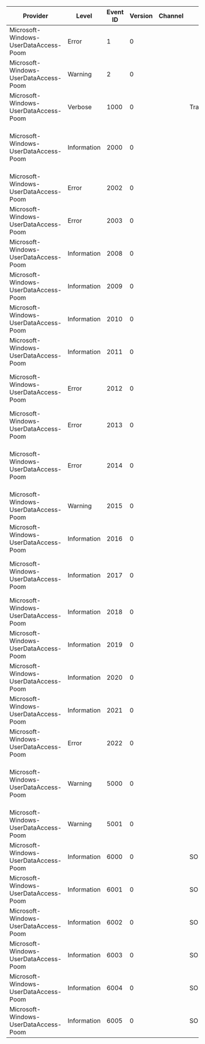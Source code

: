 Provider                               |  Level        |  Event ID  |  Version  |  Channel  |  Task                                 |  Opcode  |  Keyword           |  Message
---------------------------------------|---------------|------------|-----------|-----------|---------------------------------------|----------|--------------------|----------------------------------------------------------------------------------------------------------------------------------
Microsoft-Windows-UserDataAccess-Poom  |  Error        |  1         |  0        |           |                                       |          |  Error             |  Error: {P1_HResult} Location: {P2_String} Line Number: {P3_UInt32}
Microsoft-Windows-UserDataAccess-Poom  |  Warning      |  2         |  0        |           |                                       |          |                    |  Error Propagated: {P1_HResult} Location: {P2_String} Line Number: {P3_UInt32}
Microsoft-Windows-UserDataAccess-Poom  |  Verbose      |  1000      |  0        |           |  Trace                                |          |  Debug             |
Microsoft-Windows-UserDataAccess-Poom  |  Information  |  2000      |  0        |           |                                       |          |  POOM_Appointment  |  ScheduleExternalNotify: CeRunAppAtTime executed; Process: {Prop_Process_UnicodeString} GetLastError: {Prop_ErrorCode}
Microsoft-Windows-UserDataAccess-Poom  |  Error        |  2002      |  0        |           |                                       |          |  POOM              |  SetProperty failed for property = {Prop_Handle}; Flag = {Prop_HRESULT}; Error = {Prop_UINT}
Microsoft-Windows-UserDataAccess-Poom  |  Error        |  2003      |  0        |           |                                       |          |  POOM              |  Validate failed for property = {Prop_Handle}; Error = {Prop_HRESULT}
Microsoft-Windows-UserDataAccess-Poom  |  Information  |  2008      |  0        |           |                                       |          |  POOM              |
Microsoft-Windows-UserDataAccess-Poom  |  Information  |  2009      |  0        |           |                                       |          |  POOM              |  POOM AggregateCache is being backed up to file; size is {Prop_UInt32} bytes.
Microsoft-Windows-UserDataAccess-Poom  |  Information  |  2010      |  0        |           |                                       |          |  POOM              |  POOM Store being deleted id = {Prop_UInt32}.
Microsoft-Windows-UserDataAccess-Poom  |  Information  |  2011      |  0        |           |                                       |          |  POOM              |  POOM Folder being deleted type = {Prop_Handle}; store = {Prop_HRESULT}; id = {Prop_UINT}.
Microsoft-Windows-UserDataAccess-Poom  |  Error        |  2012      |  0        |           |                                       |          |  POOM              |  CALSTORE setting global object id with size = {Prop_Handle}; store = {Prop_HRESULT}; id = {Prop_UINT}.
Microsoft-Windows-UserDataAccess-Poom  |  Error        |  2013      |  0        |           |                                       |          |  POOM              |  CALSTORE creating appointment with no GlobjId enumtype = {Prop_UInt32}.
Microsoft-Windows-UserDataAccess-Poom  |  Error        |  2014      |  0        |           |                                       |          |  POOM              |  CALSTORE getting global object id with size = {Prop_HexInt1}; found = {Prop_Bool}; store = {Prop_HexInt2}; id = {Prop_HexInt3}.
Microsoft-Windows-UserDataAccess-Poom  |  Warning      |  2015      |  0        |           |                                       |          |  POOM              |
Microsoft-Windows-UserDataAccess-Poom  |  Information  |  2016      |  0        |           |                                       |          |  POOM              |  Aggregate Get Picture Path; ContactId: {P1_UInt32} Path: {P2_String} PropId: {P3_UInt32}
Microsoft-Windows-UserDataAccess-Poom  |  Information  |  2017      |  0        |           |                                       |          |  POOM              |  Contact Set Picture; ContactId: {P1_UInt32} Path: {P2_String} PropId: {P3_UInt32} Type: {P4_UInt32}
Microsoft-Windows-UserDataAccess-Poom  |  Information  |  2018      |  0        |           |                                       |          |  POOM              |  Contact Set Picture Stream; ContactId: {Prop_UInt32} PropId {Prop_Hex_UInt32}
Microsoft-Windows-UserDataAccess-Poom  |  Information  |  2019      |  0        |           |                                       |          |  POOM              |  Fill String prop out of memory; PropId: {P1_HexInt} New Val: {P2_UnicodeString}
Microsoft-Windows-UserDataAccess-Poom  |  Information  |  2020      |  0        |           |                                       |          |  POOM              |  POOM AggregateCache Get Generation Value {Prop_UInt32}
Microsoft-Windows-UserDataAccess-Poom  |  Information  |  2021      |  0        |           |                                       |          |  POOM              |  POOM AggregateCache Set Generation Value {Prop_UInt32}
Microsoft-Windows-UserDataAccess-Poom  |  Error        |  2022      |  0        |           |                                       |          |  Error             |  Invalid recurrence type ({Prop_UInt32}) for Appt ({Prop_Hex_UInt32})
Microsoft-Windows-UserDataAccess-Poom  |  Warning      |  5000      |  0        |           |                                       |          |  POOM              |  Critical Section {Prop_CriticalSection_Name} was held for {Prop_TimeHeld} milliseconds. Release Function: {Prop_ReleaseFunction}
Microsoft-Windows-UserDataAccess-Poom  |  Warning      |  5001      |  0        |           |                                       |          |  POOM              |  {Prop_UInt32}: Function Ptr: {Prop_Hex_UInt32}
Microsoft-Windows-UserDataAccess-Poom  |  Information  |  6000      |  0        |           |  SODA_ActivitySnapshot                |  Start   |  Performance       |  Snapshot generation started for: {{P1_UInt32}.{P2_UInt32}.{P3_UInt32}}
Microsoft-Windows-UserDataAccess-Poom  |  Information  |  6001      |  0        |           |  SODA_ActivitySnapshot                |  Stop    |  Performance       |  Snapshot generation completed for: {{P1_UInt32}.{P2_UInt32}.{P3_UInt32}}
Microsoft-Windows-UserDataAccess-Poom  |  Information  |  6002      |  0        |           |  SODA_ActivitySnapshot_AggregateFeed  |  Start   |  Performance       |  Snapshot generation started for: {{P1_UInt32}.{P2_UInt32}.{P3_UInt32}}
Microsoft-Windows-UserDataAccess-Poom  |  Information  |  6003      |  0        |           |  SODA_ActivitySnapshot_AggregateFeed  |  Stop    |  Performance       |  Snapshot generation completed for: {{P1_UInt32}.{P2_UInt32}.{P3_UInt32}}
Microsoft-Windows-UserDataAccess-Poom  |  Information  |  6004      |  0        |           |  SODA_ActivitySnapshot_MergeFeed      |  Start   |  Performance       |
Microsoft-Windows-UserDataAccess-Poom  |  Information  |  6005      |  0        |           |  SODA_ActivitySnapshot_MergeFeed      |  Stop    |  Performance       |